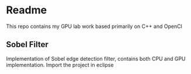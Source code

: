 # Readme #
This repo contains my GPU lab work based primarily on C++ and OpenCl

## Sobel Filter ##
Implementation of Sobel edge detection filter, contains both CPU and GPU implementation.
Import the project in eclipse
